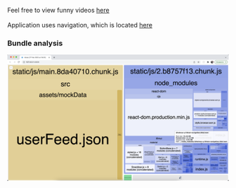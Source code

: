 Feel free to view funny videos [here](https://helmax-y.github.io/TikTuk/)
<br/><br/>
Application uses navigation, which is located [here](https://github.com/helmax-y/TikTuk-Navigation/packages/1259567)

### Bundle analysis

![Bundle analysis](/bundleAnalysis.png?raw=true "Bundle analysis")
